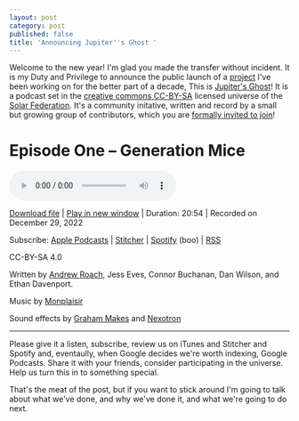 ```yaml
---
layout: post
category: post
published: false
title: 'Announcing Jupiter''s Ghost '
---
```

Welcome to the new year! I'm glad you made the transfer without incident. It is my Duty and Privilege to announce the public launch of a [project](https://intergalactic.computer) I've been working on for the better part of a decade, This is [Jupiter's Ghost](https://intergalactic.computer/social/podcast/jupiters-ghost-episode-01-generation-mice/)! It is a podcast set in the [creative commons CC-BY-SA](https://creativecommons.org/licenses/by-sa/4.0/) licensed universe of the [Solar Federation](https://intergalactic.computer/social/about-jupiters-ghost-and-the-solar-federation/). It's a community initative, written and record by a small but growing group of contributors, which you are [formally invited to join](https://intergalactic.computer/social/how-to-contribute/)! 


Episode One – Generation Mice
=============================

 <audio controls>
  <source src="https://intergalactic.computer/social/podcast-player/371/jupiters-ghost-episode-01-generation-mice.mp3" type="audio/mpeg">
Your browser does not support the audio element.
</audio> 

[Download file](https://intergalactic.computer/social/podcast-download/371/jupiters-ghost-episode-01-generation-mice.mp3?ref=download) | [Play in new window](https://intergalactic.computer/social/podcast-download/371/jupiters-ghost-episode-01-generation-mice.mp3?ref=new_window) | Duration: 20:54 | Recorded on December 29, 2022

Subscribe: [Apple Podcasts](https://podcasts.apple.com/us/podcast/jupiters-ghost-official/id1662226079) | [Stitcher](https://www.stitcher.com/show/1050573) | [Spotify](https://open.spotify.com/show/3Psf15yCZusLMVCJfd2cgj) (boo) | [RSS](https://intergalactic.computer/social/feed/podcast/jupiters-ghost-official)

CC-BY-SA 4.0

Written by [Andrew Roach](https://retro.social/@ajroach42), Jess Eves, Connor Buchanan, Dan Wilson, and Ethan Davenport.

Music by [Monplaisir](https://chezmonplaisir.bandcamp.com/album/space-porn)

Sound effects by [Graham Makes](https://freesound.org/people/graham_makes/sounds/447321/) and [Nexotron](https://freesound.org/people/Nexotron/sounds/371282/)


* * *

Please give it a listen, subscribe, review us on iTunes and Stitcher and Spotify and, eventaully, when Google decides we're worth indexing, Google Podcasts. Share it with your friends, consider participating in the universe. Help us turn this in to something special. 

That's the meat of the post, but if you want to stick around I'm going to talk about what we've done, and why we've done it, and what we're going to do next.
